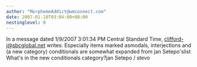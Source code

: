 ```yaml
---
author: "MorphemeAddict@wmconnect.com"
date: 2007-01-10T03:04:00+00:00
nestinglevel: 0
---
```

In a message dated 1/9/2007 3:01:34 PM Central Standard Time, [clifford-j@sbcglobal.net](mailto://clifford-j@sbcglobal.net) writes:
Especially items marked asmodals, interjections and (a new category) conditionals are somewhat expanded from jan Setepo'slist What's in the new conditionals category?jan Setepo / stevo